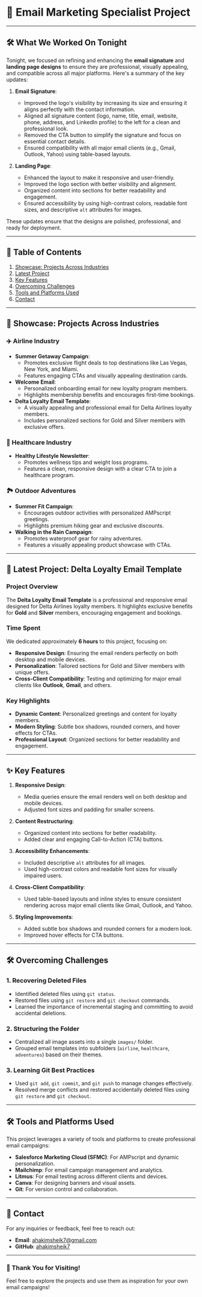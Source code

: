 # 🌟 Email Marketing Specialist Project

---

## 🛠️ What We Worked On Tonight

Tonight, we focused on refining and enhancing the **email signature** and **landing page designs** to ensure they are professional, visually appealing, and compatible across all major platforms. Here's a summary of the key updates:

1. **Email Signature**:
   - Improved the logo's visibility by increasing its size and ensuring it aligns perfectly with the contact information.
   - Aligned all signature content (logo, name, title, email, website, phone, address, and LinkedIn profile) to the left for a clean and professional look.
   - Removed the CTA button to simplify the signature and focus on essential contact details.
   - Ensured compatibility with all major email clients (e.g., Gmail, Outlook, Yahoo) using table-based layouts.

2. **Landing Page**:
   - Enhanced the layout to make it responsive and user-friendly.
   - Improved the logo section with better visibility and alignment.
   - Organized content into sections for better readability and engagement.
   - Ensured accessibility by using high-contrast colors, readable font sizes, and descriptive `alt` attributes for images.

These updates ensure that the designs are polished, professional, and ready for deployment.

---

## 📖 Table of Contents
1. [Showcase: Projects Across Industries](#-showcase-projects-across-industries)
2. [Latest Project](#-latest-project)
3. [Key Features](#-key-features)
4. [Overcoming Challenges](#-overcoming-challenges)
5. [Tools and Platforms Used](#-tools-and-platforms-used)
6. [Contact](#-contact)

---

## 🚀 Showcase: Projects Across Industries

### ✈️ Airline Industry
- **Summer Getaway Campaign**:
  - Promotes exclusive flight deals to top destinations like Las Vegas, New York, and Miami.
  - Features engaging CTAs and visually appealing destination cards.
- **Welcome Email**:
  - Personalized onboarding email for new loyalty program members.
  - Highlights membership benefits and encourages first-time bookings.
- **Delta Loyalty Email Template**:
  - A visually appealing and professional email for Delta Airlines loyalty members.
  - Includes personalized sections for Gold and Silver members with exclusive offers.

### 🌿 Healthcare Industry
- **Healthy Lifestyle Newsletter**:
  - Promotes wellness tips and weight loss programs.
  - Features a clean, responsive design with a clear CTA to join a healthcare program.

### 🏞️ Outdoor Adventures
- **Summer Fit Campaign**:
  - Encourages outdoor activities with personalized AMPscript greetings.
  - Highlights premium hiking gear and exclusive discounts.
- **Walking in the Rain Campaign**:
  - Promotes waterproof gear for rainy adventures.
  - Features a visually appealing product showcase with CTAs.

---

## 📅 Latest Project: Delta Loyalty Email Template

### **Project Overview**
The **Delta Loyalty Email Template** is a professional and responsive email designed for Delta Airlines loyalty members. It highlights exclusive benefits for **Gold** and **Silver** members, encouraging engagement and bookings.

### **Time Spent**
We dedicated approximately **6 hours** to this project, focusing on:
- **Responsive Design**: Ensuring the email renders perfectly on both desktop and mobile devices.
- **Personalization**: Tailored sections for Gold and Silver members with unique offers.
- **Cross-Client Compatibility**: Testing and optimizing for major email clients like **Outlook**, **Gmail**, and others.

### **Key Highlights**
- **Dynamic Content**: Personalized greetings and content for loyalty members.
- **Modern Styling**: Subtle box shadows, rounded corners, and hover effects for CTAs.
- **Professional Layout**: Organized sections for better readability and engagement.

---

## ✨ Key Features

1. **Responsive Design**:
   - Media queries ensure the email renders well on both desktop and mobile devices.
   - Adjusted font sizes and padding for smaller screens.

2. **Content Restructuring**:
   - Organized content into sections for better readability.
   - Added clear and engaging Call-to-Action (CTA) buttons.

3. **Accessibility Enhancements**:
   - Included descriptive `alt` attributes for all images.
   - Used high-contrast colors and readable font sizes for visually impaired users.

4. **Cross-Client Compatibility**:
   - Used table-based layouts and inline styles to ensure consistent rendering across major email clients like Gmail, Outlook, and Yahoo.

5. **Styling Improvements**:
   - Added subtle box shadows and rounded corners for a modern look.
   - Improved hover effects for CTA buttons.

---

## 🛠️ Overcoming Challenges

### **1. Recovering Deleted Files**
- Identified deleted files using `git status`.
- Restored files using `git restore` and `git checkout` commands.
- Learned the importance of incremental staging and committing to avoid accidental deletions.

### **2. Structuring the Folder**
- Centralized all image assets into a single `images/` folder.
- Grouped email templates into subfolders (`airline`, `healthcare`, `adventures`) based on their themes.

### **3. Learning Git Best Practices**
- Used `git add`, `git commit`, and `git push` to manage changes effectively.
- Resolved merge conflicts and restored accidentally deleted files using `git restore` and `git checkout`.

---

## 🛠️ Tools and Platforms Used
This project leverages a variety of tools and platforms to create professional email campaigns:
- **Salesforce Marketing Cloud (SFMC)**: For AMPscript and dynamic personalization.
- **Mailchimp**: For email campaign management and analytics.
- **Litmus**: For email testing across different clients and devices.
- **Canva**: For designing banners and visual assets.
- **Git**: For version control and collaboration.

---

## 📧 Contact
For any inquiries or feedback, feel free to reach out:
- **Email**: ahakimsheik7@gmail.com
- **GitHub**: [ahakimsheik7](https://github.com/ahakimsheik7)

---

### 🚀 Thank You for Visiting!
Feel free to explore the projects and use them as inspiration for your own email campaigns!




